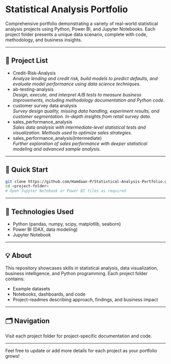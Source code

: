 # Statistical Analysis Portfolio

Comprehensive portfolio demonstrating a variety of real-world statistical analysis projects using Python, Power BI, and Jupyter Notebooks. Each project folder presents a unique data scenario, complete with code, methodology, and business insights.

---

## 📁 Project List
- Credit-Risk-Analysis  
  *Analyze lending and credit risk, build models to predict defaults, and evaluate model performance using data science techniques.*
- ab-testing-analysis  
  *Design, execute, and interpret A/B tests to measure business improvements, including methodology documentation and Python code.*
- customer survey data analysis  
  *Survey design quality, missing data handling, experiment results, and customer segmentation. In-depth insights from retail survey data.*
- sales_performance_analysis  
  *Sales data analysis with intermediate-level statistical tests and visualization. Methods used to optimize sales strategies.*
- sales_performance_analysis(Intermediate)  
  *Further exploration of sales performance with deeper statistical modeling and advanced sample analysis.*

---

## 🚀 Quick Start
```bash
git clone https://github.com/Hamdaan-P/Statistical-Analysis-Portfolio.git
cd <project-folder>
# Open Jupyter Notebook or Power BI files as required
```

---

## 🧮 Technologies Used
- Python (pandas, numpy, scipy, matplotlib, seaborn)
- Power BI (DAX, data modeling)
- Jupyter Notebook

---

## 💡 About

This repository showcases skills in statistical analysis, data visualization, business intelligence, and Python programming. Each project folder contains:
- Example datasets
- Notebooks, dashboards, and code
- Project-readmes describing approach, findings, and business impact

---

## 🗂️ Navigation
Visit each project folder for project-specific documentation and code.

---

Feel free to update or add more details for each project as your portfolio grows!
